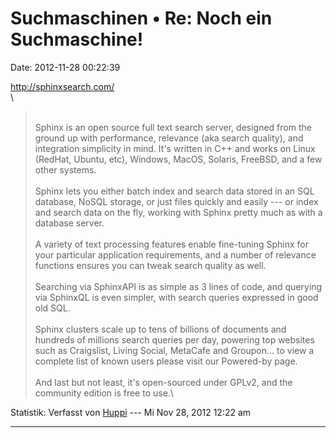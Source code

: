 Suchmaschinen • Re: Noch ein Suchmaschine!
==========================================

Date: 2012-11-28 00:22:39

<http://sphinxsearch.com/>\
\

> <div>
>
> \
> Sphinx is an open source full text search server, designed from the
> ground up with performance, relevance (aka search quality), and
> integration simplicity in mind. It\'s written in C++ and works on
> Linux (RedHat, Ubuntu, etc), Windows, MacOS, Solaris, FreeBSD, and a
> few other systems.\
> \
> Sphinx lets you either batch index and search data stored in an SQL
> database, NoSQL storage, or just files quickly and easily --- or index
> and search data on the fly, working with Sphinx pretty much as with a
> database server.\
> \
> A variety of text processing features enable fine-tuning Sphinx for
> your particular application requirements, and a number of relevance
> functions ensures you can tweak search quality as well.\
> \
> Searching via SphinxAPI is as simple as 3 lines of code, and querying
> via SphinxQL is even simpler, with search queries expressed in good
> old SQL.\
> \
> Sphinx clusters scale up to tens of billions of documents and hundreds
> of millions search queries per day, powering top websites such as
> Craigslist, Living Social, MetaCafe and Groupon\... to view a complete
> list of known users please visit our Powered-by page.\
> \
> And last but not least, it\'s open-sourced under GPLv2, and the
> community edition is free to use.\
>
> </div>

Statistik: Verfasst von
[Huppi](http://forum.yacy-websuche.de/memberlist.php?mode=viewprofile&u=86)
--- Mi Nov 28, 2012 12:22 am

------------------------------------------------------------------------
